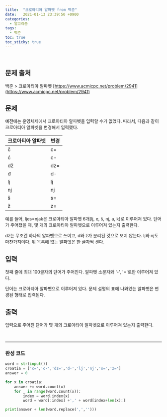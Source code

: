 ```yaml
---
title:  "크로아티아 알파벳 from 백준"
date:   2021-01-13 23:39:50 +0900
categories: 
  - 알고리즘
tags:
  - 백준
toc: true
toc_sticky: true
---
```


<br>

## 문제 출처

백준 > 크로아티아 알파벳
[https://www.acmicpc.net/problem/2941](https://www.acmicpc.net/problem/2941)
<br>

## 문제

예전에는 운영체제에서 크로아티아 알파벳을 입력할 수가 없었다. 따라서, 다음과 같이 크로아티아 알파벳을 변경해서 입력했다.

| 크로아티아 알파벳 | 변경 |
| :---------------- | :--- |
| č                 | c=   |
| ć                 | c-   |
| dž                | dz=  |
| đ                 | d-   |
| lj                | lj   |
| nj                | nj   |
| š                 | s=   |
| ž                 | z=   |

예를 들어, ljes=njak은 크로아티아 알파벳 6개(lj, e, š, nj, a, k)로 이루어져 있다. 단어가 주어졌을 때, 몇 개의 크로아티아 알파벳으로 이루어져 있는지 출력한다.

dž는 무조건 하나의 알파벳으로 쓰이고, d와 ž가 분리된 것으로 보지 않는다. lj와 nj도 마찬가지이다. 위 목록에 없는 알파벳은 한 글자씩 센다.

## 입력

첫째 줄에 최대 100글자의 단어가 주어진다. 알파벳 소문자와 '-', '='로만 이루어져 있다.

단어는 크로아티아 알파벳으로 이루어져 있다. 문제 설명의 표에 나와있는 알파벳은 변경된 형태로 입력된다.

## 출력

입력으로 주어진 단어가 몇 개의 크로아티아 알파벳으로 이루어져 있는지 출력한다.

<br>

---

### 완성 코드

```python
word = str(input())
croatia = ['c=','c-','dz=','d-','lj','nj','s=','z=']
answer = 0

for x in croatia:
    answer += word.count(x)
    for _ in range(word.count(x)):
        index = word.index(x)
        word = word[:index] +',' + word[index+len(x):]

print(answer + len(word.replace(',','')))
```
